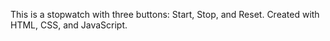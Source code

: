 This is a stopwatch with three buttons: Start, Stop, and Reset. Created with HTML, CSS, and JavaScript.
